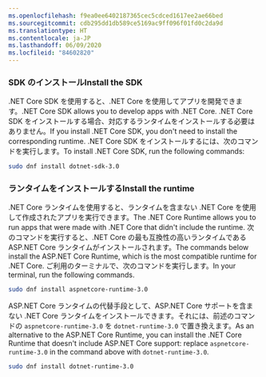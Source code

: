 ```yaml
---
ms.openlocfilehash: f9ea0ee6402187365cec5cdced1617ee2ae66bed
ms.sourcegitcommit: cdb295dd1db589ce5169ac9ff096f01fd0c2da9d
ms.translationtype: HT
ms.contentlocale: ja-JP
ms.lasthandoff: 06/09/2020
ms.locfileid: "84602820"
---
```


### <a name="install-the-sdk"></a><span data-ttu-id="3a10d-101">SDK のインストール</span><span class="sxs-lookup"><span data-stu-id="3a10d-101">Install the SDK</span></span>

<span data-ttu-id="3a10d-102">.NET Core SDK を使用すると、.NET Core を使用してアプリを開発できます。</span><span class="sxs-lookup"><span data-stu-id="3a10d-102">.NET Core SDK allows you to develop apps with .NET Core.</span></span> <span data-ttu-id="3a10d-103">.NET Core SDK をインストールする場合、対応するランタイムをインストールする必要はありません。</span><span class="sxs-lookup"><span data-stu-id="3a10d-103">If you install .NET Core SDK, you don't need to install the corresponding runtime.</span></span> <span data-ttu-id="3a10d-104">.NET Core SDK をインストールするには、次のコマンドを実行します。</span><span class="sxs-lookup"><span data-stu-id="3a10d-104">To install .NET Core SDK, run the following commands:</span></span>

```bash
sudo dnf install dotnet-sdk-3.0
```

### <a name="install-the-runtime"></a><span data-ttu-id="3a10d-105">ランタイムをインストールする</span><span class="sxs-lookup"><span data-stu-id="3a10d-105">Install the runtime</span></span>

<span data-ttu-id="3a10d-106">.NET Core ランタイムを使用すると、ランタイムを含まない .NET Core を使用して作成されたアプリを実行できます。</span><span class="sxs-lookup"><span data-stu-id="3a10d-106">The .NET Core Runtime allows you to run apps that were made with .NET Core that didn't include the runtime.</span></span> <span data-ttu-id="3a10d-107">次のコマンドを実行すると、.NET Core の最も互換性の高いランタイムである ASP.NET Core ランタイムがインストールされます。</span><span class="sxs-lookup"><span data-stu-id="3a10d-107">The commands below install the ASP.NET Core Runtime, which is the most compatible runtime for .NET Core.</span></span> <span data-ttu-id="3a10d-108">ご利用のターミナルで、次のコマンドを実行します。</span><span class="sxs-lookup"><span data-stu-id="3a10d-108">In your terminal, run the following commands.</span></span>

```bash
sudo dnf install aspnetcore-runtime-3.0
```

<span data-ttu-id="3a10d-109">ASP.NET Core ランタイムの代替手段として、ASP.NET Core サポートを含まない .NET Core ランタイムをインストールできます。それには、前述のコマンドの `aspnetcore-runtime-3.0` を `dotnet-runtime-3.0` で置き換えます。</span><span class="sxs-lookup"><span data-stu-id="3a10d-109">As an alternative to the ASP.NET Core Runtime, you can install the .NET Core Runtime that doesn't include ASP.NET Core support: replace `aspnetcore-runtime-3.0` in the command above with `dotnet-runtime-3.0`.</span></span>

```bash
sudo dnf install dotnet-runtime-3.0
```

